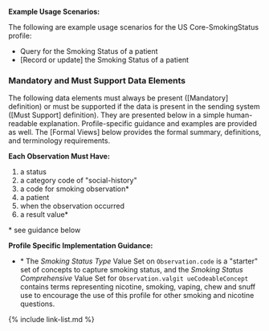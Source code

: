 
**Example Usage Scenarios:**

The following are example usage scenarios for the US Core-SmokingStatus
profile:

- Query for the Smoking Status of a patient
- [Record or update] the Smoking Status of a patient

### Mandatory and Must Support Data Elements

The following data elements must always be present ([Mandatory] definition) or must be supported if the data is present in the sending system ([Must Support] definition). They are presented below in a simple human-readable explanation. Profile-specific guidance and examples are provided as well. The [Formal Views] below provides the formal summary, definitions, and terminology requirements.

**Each Observation Must Have:**

1.  a status
1.  a category code of "social-history"
1.  a code for smoking observation*
1.  a patient
1.  when the observation occurred
2.  a result value*

\* see guidance below

**Profile Specific Implementation Guidance:**

<div class="bg-success" markdown="1">

- \* The *Smoking Status Type* Value Set on `Observation.code` is a "starter" set of concepts to capture smoking status, and the *Smoking Status Comprehensive* Value Set for `Observation.valgit ueCodeableConcept` contains terms representing nicotine, smoking, vaping, chew and snuff use to encourage the use of this profile for other smoking and nicotine questions.
</div><!-- new-content -->

{% include link-list.md %}

